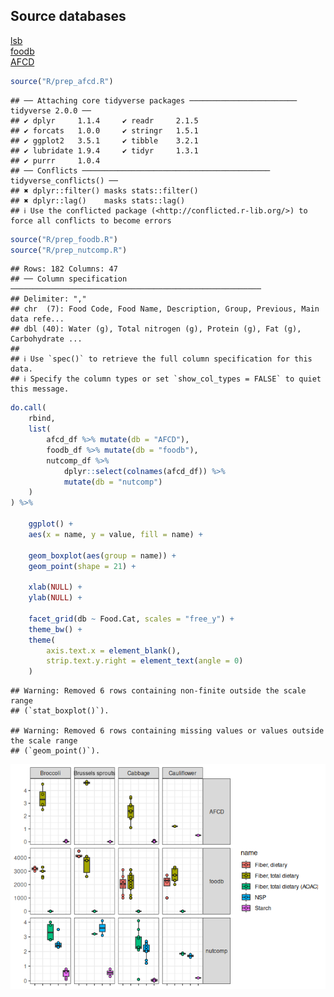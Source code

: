
## Source databases

[lsb](https://www.leibniz-lsb.de/en/research/technology-facilities/databases)  
[foodb](https://foodb.ca/)  
[AFCD](https://www.foodstandards.gov.au/science-data/monitoringnutrients/afcd/australian-food-composition-database-download-excel-files#nutrient)

``` r
source("R/prep_afcd.R")
```

    ## ── Attaching core tidyverse packages ──────────────────────── tidyverse 2.0.0 ──
    ## ✔ dplyr     1.1.4     ✔ readr     2.1.5
    ## ✔ forcats   1.0.0     ✔ stringr   1.5.1
    ## ✔ ggplot2   3.5.1     ✔ tibble    3.2.1
    ## ✔ lubridate 1.9.4     ✔ tidyr     1.3.1
    ## ✔ purrr     1.0.4     
    ## ── Conflicts ────────────────────────────────────────── tidyverse_conflicts() ──
    ## ✖ dplyr::filter() masks stats::filter()
    ## ✖ dplyr::lag()    masks stats::lag()
    ## ℹ Use the conflicted package (<http://conflicted.r-lib.org/>) to force all conflicts to become errors

``` r
source("R/prep_foodb.R")
source("R/prep_nutcomp.R")
```

    ## Rows: 182 Columns: 47
    ## ── Column specification ────────────────────────────────────────────────────────
    ## Delimiter: ","
    ## chr  (7): Food Code, Food Name, Description, Group, Previous, Main data refe...
    ## dbl (40): Water (g), Total nitrogen (g), Protein (g), Fat (g), Carbohydrate ...
    ## 
    ## ℹ Use `spec()` to retrieve the full column specification for this data.
    ## ℹ Specify the column types or set `show_col_types = FALSE` to quiet this message.

``` r
do.call(
    rbind,
    list(
        afcd_df %>% mutate(db = "AFCD"),
        foodb_df %>% mutate(db = "foodb"),
        nutcomp_df %>%
            dplyr::select(colnames(afcd_df)) %>%
            mutate(db = "nutcomp")
    )
) %>%

    ggplot() +
    aes(x = name, y = value, fill = name) +

    geom_boxplot(aes(group = name)) +
    geom_point(shape = 21) +

    xlab(NULL) +
    ylab(NULL) +

    facet_grid(db ~ Food.Cat, scales = "free_y") +
    theme_bw() +
    theme(
        axis.text.x = element_blank(),
        strip.text.y.right = element_text(angle = 0)
    )
```

    ## Warning: Removed 6 rows containing non-finite outside the scale range
    ## (`stat_boxplot()`).

    ## Warning: Removed 6 rows containing missing values or values outside the scale range
    ## (`geom_point()`).

![](README_files/figure-gfm/compare-1.png)<!-- -->
